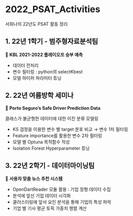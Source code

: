 # 2022_PSAT_Activities
서희나의 22년도 PSAT 활동 정리

## 1. 22년 1학기 - 범주형자료분석팀 

🏀 **KBL 2021-2022 플레이오프 승부 예측**

- 데이터 전처리
- 변수 필터링 : python의 selectKbest
- 모델 하이퍼 파라미터 튜닝

## 2. 22년 여름방학 세미나 

🚗 **Porto Seguro’s Safe Driver Prediction Data**

클래스가 불균형한 데이터에 대한 이진 분류 모델링

- KS 검정을 이용한 변수 별 target 분포 비교 → 변수 1차 필터링
- Feature importance를 활용한 변수 2차 필터링
- 모델 별 Optuna 목적함수 작성
- Isolation Forest Hyperparameter 튜닝

## 3. 22년 2학기 - 데이터마이닝팀

📰 **사용자 맞춤 뉴스 추천 시스템**

- OpenDartReader 모듈 활용 : 기업 정형 데이터 수집
- 분석에 앞선 기업 데이터 시각화 
- 클러스터링에 앞서 요인 분석을 통해 기업의 특성 파악
- 기업 별 기사 평균 토픽 가중치 행렬 계산 
  



